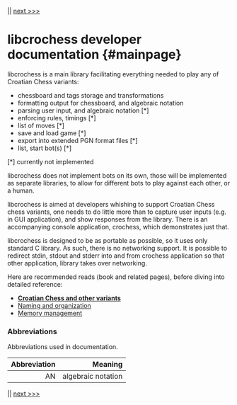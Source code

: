 <!-- Copyright (c) 2021 Mario Mlačak, mmlacak@gmail.com -->
<!-- Licensed as Public Domain work, see https://en.wikipedia.org/wiki/Public_domain. -->

|| [next >>>](1_organization.md "next >>>")

libcrochess developer documentation                         {#mainpage}
===================================

libcrochess is a main library facilitating everything needed to play any
of Croatian Chess variants:
- chessboard and tags storage and transformations
- formatting output for chessboard, and algebraic notation
- parsing user input, and algebraic notation [*]
- enforcing rules, timings [*]
- list of moves [*]
- save and load game [*]
- export into extended PGN format files [*]
- list, start bot(s) [*]

[*] currently not implemented

libcrochess does not implement bots on its own, those will be implemented
as separate libraries, to allow for different bots to play against each other,
or a human.

libcrochess is aimed at developers whishing to support Croatian Chess chess
variants, one needs to do little more than to capture user inputs (e.g. in GUI
application), and show responses from the library. There is an accompanying
console application, crochess, which demonstrates just that.

libcrochess is designed to be as portable as possible, so it uses only standard
C library. As such, there is no networking support. It is possible to redirect
stdin, stdout and stderr into and from crochess application so that other
application, library takes over networking.

Here are recommended reads (book and related pages), before diving into detailed reference:
- [**Croatian Chess and other variants**][the book]
- [Naming and organization](1_organization.md "Naming and organization")
- [Memory management](2_memory.md "Memory management")

### Abbreviations

Abbreviations used in documentation.

| Abbreviation |            Meaning |
| -----------: | -----------------: |
|           AN | algebraic notation |

|| [next >>>](1_organization.md "next >>>")

[The Book]: https://github.com/mmlacak/crochess/raw/master/crochess.pdf "Croatian Chess and other variants"
